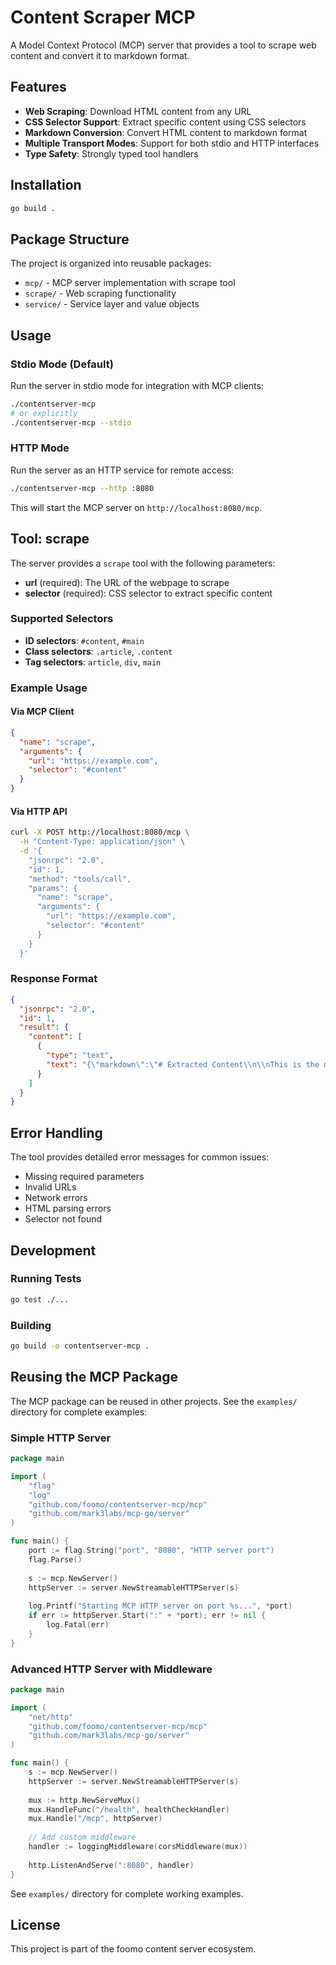 # Content Scraper MCP

A Model Context Protocol (MCP) server that provides a tool to scrape web content and convert it to markdown format.

## Features

- **Web Scraping**: Download HTML content from any URL
- **CSS Selector Support**: Extract specific content using CSS selectors
- **Markdown Conversion**: Convert HTML content to markdown format
- **Multiple Transport Modes**: Support for both stdio and HTTP interfaces
- **Type Safety**: Strongly typed tool handlers

## Installation

```bash
go build .
```

## Package Structure

The project is organized into reusable packages:

- `mcp/` - MCP server implementation with scrape tool
- `scrape/` - Web scraping functionality
- `service/` - Service layer and value objects

## Usage

### Stdio Mode (Default)

Run the server in stdio mode for integration with MCP clients:

```bash
./contentserver-mcp
# or explicitly
./contentserver-mcp --stdio
```

### HTTP Mode

Run the server as an HTTP service for remote access:

```bash
./contentserver-mcp --http :8080
```

This will start the MCP server on `http://localhost:8080/mcp`.

## Tool: scrape

The server provides a `scrape` tool with the following parameters:

- **url** (required): The URL of the webpage to scrape
- **selector** (required): CSS selector to extract specific content

### Supported Selectors

- **ID selectors**: `#content`, `#main`
- **Class selectors**: `.article`, `.content`
- **Tag selectors**: `article`, `div`, `main`

### Example Usage

#### Via MCP Client

```json
{
  "name": "scrape",
  "arguments": {
    "url": "https://example.com",
    "selector": "#content"
  }
}
```

#### Via HTTP API

```bash
curl -X POST http://localhost:8080/mcp \
  -H "Content-Type: application/json" \
  -d '{
    "jsonrpc": "2.0",
    "id": 1,
    "method": "tools/call",
    "params": {
      "name": "scrape",
      "arguments": {
        "url": "https://example.com",
        "selector": "#content"
      }
    }
  }'
```

### Response Format

```json
{
  "jsonrpc": "2.0",
  "id": 1,
  "result": {
    "content": [
      {
        "type": "text",
        "text": "{\"markdown\":\"# Extracted Content\\n\\nThis is the markdown content...\"}"
      }
    ]
  }
}
```

## Error Handling

The tool provides detailed error messages for common issues:

- Missing required parameters
- Invalid URLs
- Network errors
- HTML parsing errors
- Selector not found

## Development

### Running Tests

```bash
go test ./...
```

### Building

```bash
go build -o contentserver-mcp .
```

## Reusing the MCP Package

The MCP package can be reused in other projects. See the `examples/` directory for complete examples:

### Simple HTTP Server
```go
package main

import (
    "flag"
    "log"
    "github.com/foomo/contentserver-mcp/mcp"
    "github.com/mark3labs/mcp-go/server"
)

func main() {
    port := flag.String("port", "8080", "HTTP server port")
    flag.Parse()
    
    s := mcp.NewServer()
    httpServer := server.NewStreamableHTTPServer(s)
    
    log.Printf("Starting MCP HTTP server on port %s...", *port)
    if err := httpServer.Start(":" + *port); err != nil {
        log.Fatal(err)
    }
}
```

### Advanced HTTP Server with Middleware
```go
package main

import (
    "net/http"
    "github.com/foomo/contentserver-mcp/mcp"
    "github.com/mark3labs/mcp-go/server"
)

func main() {
    s := mcp.NewServer()
    httpServer := server.NewStreamableHTTPServer(s)
    
    mux := http.NewServeMux()
    mux.HandleFunc("/health", healthCheckHandler)
    mux.Handle("/mcp", httpServer)
    
    // Add custom middleware
    handler := loggingMiddleware(corsMiddleware(mux))
    
    http.ListenAndServe(":8080", handler)
}
```

See `examples/` directory for complete working examples.

## License

This project is part of the foomo content server ecosystem. 